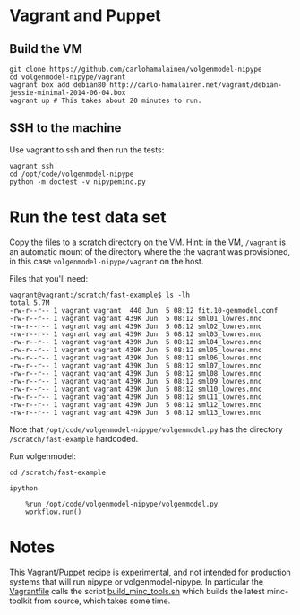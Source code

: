 # Vagrant and Puppet

## Build the VM

    git clone https://github.com/carlohamalainen/volgenmodel-nipype
    cd volgenmodel-nipype/vagrant
    vagrant box add debian80 http://carlo-hamalainen.net/vagrant/debian-jessie-minimal-2014-06-04.box
    vagrant up # This takes about 20 minutes to run.

## SSH to the machine

Use vagrant to ssh and then run the tests:

    vagrant ssh
    cd /opt/code/volgenmodel-nipype
    python -m doctest -v nipypeminc.py

# Run the test data set

Copy the files to a scratch directory on the VM. Hint: in the VM,
```/vagrant``` is an automatic mount of the directory where the the
vagrant was provisioned, in this case ```volgenmodel-nipype/vagrant```
on the host.

Files that you'll need:

    vagrant@vagrant:/scratch/fast-example$ ls -lh
    total 5.7M
    -rw-r--r-- 1 vagrant vagrant  440 Jun  5 08:12 fit.10-genmodel.conf
    -rw-r--r-- 1 vagrant vagrant 439K Jun  5 08:12 sml01_lowres.mnc
    -rw-r--r-- 1 vagrant vagrant 439K Jun  5 08:12 sml02_lowres.mnc
    -rw-r--r-- 1 vagrant vagrant 439K Jun  5 08:12 sml03_lowres.mnc
    -rw-r--r-- 1 vagrant vagrant 439K Jun  5 08:12 sml04_lowres.mnc
    -rw-r--r-- 1 vagrant vagrant 439K Jun  5 08:12 sml05_lowres.mnc
    -rw-r--r-- 1 vagrant vagrant 439K Jun  5 08:12 sml06_lowres.mnc
    -rw-r--r-- 1 vagrant vagrant 439K Jun  5 08:12 sml07_lowres.mnc
    -rw-r--r-- 1 vagrant vagrant 439K Jun  5 08:12 sml08_lowres.mnc
    -rw-r--r-- 1 vagrant vagrant 439K Jun  5 08:12 sml09_lowres.mnc
    -rw-r--r-- 1 vagrant vagrant 439K Jun  5 08:12 sml10_lowres.mnc
    -rw-r--r-- 1 vagrant vagrant 439K Jun  5 08:12 sml11_lowres.mnc
    -rw-r--r-- 1 vagrant vagrant 439K Jun  5 08:12 sml12_lowres.mnc
    -rw-r--r-- 1 vagrant vagrant 439K Jun  5 08:12 sml13_lowres.mnc

Note that ```/opt/code/volgenmodel-nipype/volgenmodel.py``` has the directory ```/scratch/fast-example``` hardcoded.

Run volgenmodel:

    cd /scratch/fast-example

    ipython

        %run /opt/code/volgenmodel-nipype/volgenmodel.py
        workflow.run()

# Notes

This Vagrant/Puppet recipe is experimental, and not intended for
production systems that will run nipype or volgenmodel-nipype. In
particular the [Vagrantfile](Vagrantfile) calls the script
[build_minc_tools.sh](build_minc_tools.sh) which builds the latest
minc-toolkit from source, which takes some time.
